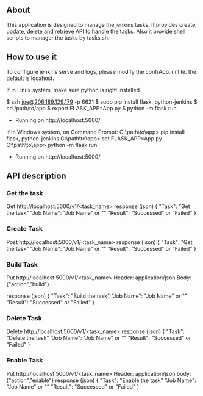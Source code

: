 ## About

This application is designed to manage the jenkins tasks. It provides create, update, delete and retrieve API to handle the tasks.
Also it provide shell scripts to manager the tasks by tasks.sh.

## How to use it
To configure jenkins serve and logs, please modify the conf/App.ini file. the default is locahost.

If in Linux system, make sure python is right installed.

$ ssh joe@206.189.129.179 -p 6621
$ sudo pip install flask, python-jenkins
$ cd /path/to/app
$ export FLASK_APP=App.py
$ python -m flask run
 * Running on http://localhost:5000/

if in Windows system, on Command Prompt:
C:\path\to\app> pip install flask, python-jenkins
C:\path\to\app> set FLASK_APP=App.py
C:\path\to\app> python -m flask run
 * Running on http://localhost:5000/

## API description

### Get the task
Get http://localhost:5000/v1/<task_name>
response (json)
{
    "Task": "Get the task"
     "Job Name": "Job Name" or ""
    "Result": "Successed" or "Failed"
}

### Create Task
Post http://localhost:5000/v1/<task_name>
response (json)
{
    "Task": "Get the task"
     "Job Name": "Job Name" or ""
    "Result": "Successed" or "Failed"
}

### Build Task
Put http://localhost:5000/v1/<task_name>
Header: application/json
Body:
{"action","build"}

response (json)
{
    "Task": "Build the task"
     "Job Name": "Job Name" or ""
    "Result": "Successed" or "Failed"
}

### Delete Task
Delete http://localhost:5000/v1/<task_name>
response (json)
{
    "Task": "Delete the task"
     "Job Name": "Job Name" or ""
    "Result": "Successed" or "Failed"
}


### Enable Task
Put http://localhost:5000/v1/<task_name>
Header: application/json
body:
{"action","enable"}
response (json)
{
    "Task": "Enable the task"
     "Job Name": "Job Name" or ""
    "Result": "Successed" or "Failed"
}
